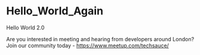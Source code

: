 # Hello_World_Again
Hello World 2.0

Are you interested in meeting and hearing from developers around London?
Join our community today - https://www.meetup.com/techsauce/


